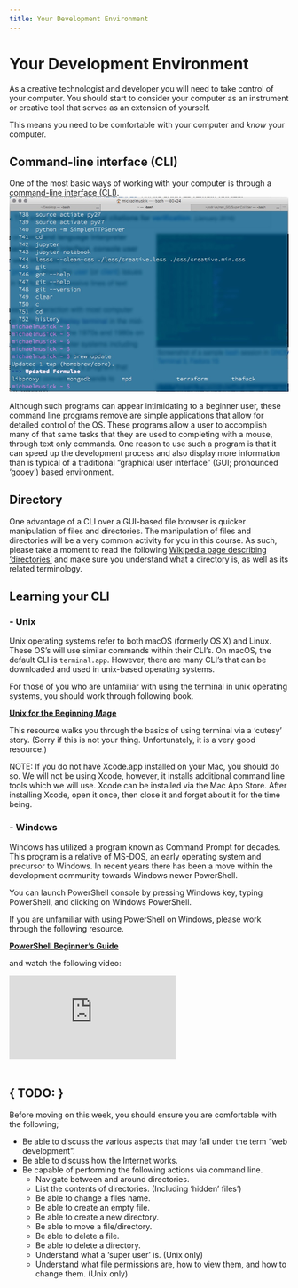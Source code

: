 ```yaml
---
title: Your Development Environment
---
```


# Your Development Environment
As a creative technologist and developer you will need to take control of your computer. You should start to consider your computer as an instrument or creative tool that serves as an extension of yourself.

This means you need to be comfortable with your computer and *know* your computer.

## Command-line interface (CLI)
One of the most basic ways of working with your computer is through a [command-line interface (CLI)](https://en.wikipedia.org/wiki/Command-line_interface).
![example image of terminal.app](../imgs/terminalExample.jpg)

Although such programs can appear intimidating to a beginner user, these command line programs remove are simple applications that allow for detailed control of the OS. These programs allow a user to accomplish many of that same tasks that they are used to completing with a mouse, through text only commands. One reason to use such a program is that it can speed up the development process and also display more information than is typical of a traditional “graphical user interface” (GUI; pronounced ‘gooey’) based environment.

## Directory
One advantage of a CLI over a GUI-based file browser is quicker manipulation of files and directories. The manipulation of files and directories will be a very common activity for you in this course. As such, please take a moment to read the following [Wikipedia page describing ‘directories’](https://en.wikipedia.org/wiki/Directory_(computing)) and make sure you understand what a directory is, as well as its related terminology.

## Learning your CLI

### - Unix
Unix operating systems refer to both macOS (formerly OS X) and Linux. These OS’s will use similar commands within their CLI’s. On macOS, the default CLI is `terminal.app`. However, there are many CLI’s that can be downloaded and used in unix-based operating systems.

For those of you who are unfamiliar with using the terminal in unix operating systems, you should work through following book.

**[Unix for the Beginning Mage](http://unixmages.com/ufbm.pdf)**

This resource walks you through the basics of using terminal via a ‘cutesy’ story. (Sorry if this is not your thing. Unfortunately, it is a very good resource.)

NOTE: If you do not have Xcode.app installed on your Mac, you should do so. We will not be using Xcode, however, it installs additional command line tools which we will use. Xcode can be installed via the Mac App Store. After installing Xcode, open it once, then close it and forget about it for the time being.

### - Windows
Windows has utilized a program known as Command Prompt for decades. This program is a relative of MS-DOS, an early operating system and precursor to Windows. In recent years there has been a move within the development community towards Windows newer PowerShell.

You can launch PowerShell console by pressing Windows key, typing PowerShell, and clicking on Windows PowerShell.

If you are unfamiliar with using PowerShell on Windows, please work through the following resource.

**[PowerShell Beginner’s Guide](https://github.com/PowerShell/PowerShell/blob/master/docs/learning-powershell/powershell-beginners-guide.md)**

and watch the following video:

<div class="embed-responsive embed-responsive-16by9"><iframe class="embed-responsive-item" src="https://channel9.msdn.com/Series/GetStartedPowerShell3/01/player" allowFullScreen frameBorder="0"></iframe></div><br />


## { TODO: }

Before moving on this week, you should ensure you are comfortable with the following;

- Be able to discuss the various aspects that may fall under the term “web development”.
- Be able to discuss how the Internet works.
- Be capable of performing the following actions via command line.
	- Navigate between and around directories.
	- List the contents of directories. (Including ‘hidden’ files’)
	- Be able to change a files name.
	- Be able to create an empty file.
	- Be able to create a new directory.
	- Be able to move a file/directory.
	- Be able to delete a file.
	- Be able to delete a directory.
	- Understand what a ‘super user’ is. (Unix only)
	- Understand what file permissions are, how to view them, and how to change them. (Unix only)

